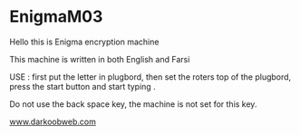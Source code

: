 # EnigmaM03

Hello this is Enigma encryption machine 

This machine is written in both English and Farsi 

USE :
first put the letter in  plugbord, then set the roters top of the plugbord, press the start button and start typing .

Do not use the back space key, the machine is not set for this key.



www.darkoobweb.com
